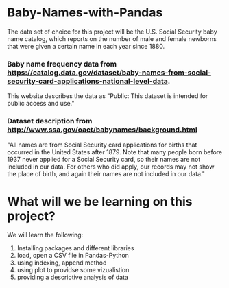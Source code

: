 # Baby-Names-with-Pandas
The data set of choice for this project  will be the U.S. Social Security baby name catalog, which reports on the number of male and female newborns that were given a certain name in each year since 1880.
### Baby name frequency data from https://catalog.data.gov/dataset/baby-names-from-social-security-card-applications-national-level-data. 
This website describes the data as "Public: This dataset is intended for public access and use."
### Dataset description from http://www.ssa.gov/oact/babynames/background.html
"All names are from Social Security card applications for births that occurred in the United States after 1879. Note that many people born before 1937 never applied for a Social Security card, so their names are not included in our data. For others who did apply, our records may not show the place of birth, and again their names are not included in our data."
# What will we be learning on this project?
We will learn the following:
1. Installing packages and different libraries
2. load, open a CSV file in Pandas-Python
3. using indexing, append method
4. using plot to providse some vizualistion
5. providing a descriotive analysis of data
 

